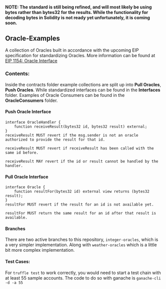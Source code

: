 #### NOTE: The standard is still being refined, and will most likely be using **bytes** rather than **bytes32** for the results. While the functionality for decoding **bytes** in Solidity is not ready yet unfortunately, it is coming soon.   

## Oracle-Examples
A collection of Oracles built in accordance with the upcoming EIP specification for standardizing Oracles. 
More information can be found at [EIP 1154: Oracle Interface](https://github.com/ethereum/EIPs/issues/1161)

### Contents:
Inside the contracts folder example collections are split up into **Pull Oracles**, **Push Oracles**. 
While standardized interfaces can be found in the **Interfaces** folder.
Examples of Oracle Consumers can be found in the **OracleConsumers** folder.   

#### Push Oracle Interface
```
interface OracleHandler {
    function receiveResult(bytes32 id, bytes32 result) external;
}
receiveResult MUST revert if the msg.sender is not an oracle authorized to provide the result for that id.

receiveResult MUST revert if receiveResult has been called with the same id before.

receiveResult MAY revert if the id or result cannot be handled by the handler.
```

#### Pull Oracle Interface
```
interface Oracle {
    function resultFor(bytes32 id) external view returns (bytes32 result);
}
resultFor MUST revert if the result for an id is not available yet.

resultFor MUST return the same result for an id after that result is available.
```

#### Branches
There are two active branches to this repository, `integer-oracles`, which is a very simpler implementation. 
Along with `weather-oracles` which is a little bit more complex implementation.

#### Test Cases:
For `truffle test` to work correctly, you would need to start a test chain with at least 55 sample accounts. The code to do so with ganache is `ganache-cli -d -a 55` 

